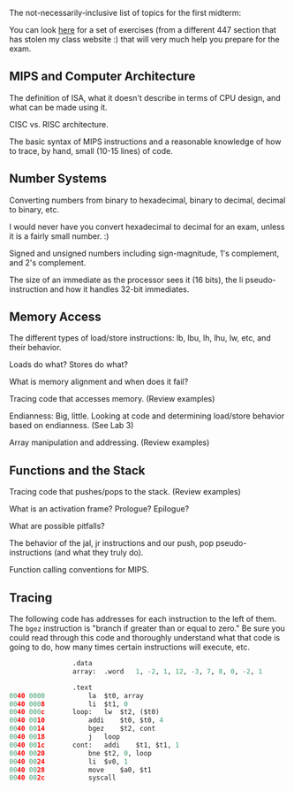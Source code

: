 The not-necessarily-inclusive list of topics for the first midterm:

You can look [here](https://luisfnqoliveira.github.io/CS447/exercises-exam-1/) for a set of exercises (from a different 447 section that has stolen my class website :) that will very much help you prepare for the exam.

## MIPS and Computer Architecture

The definition of ISA, what it doesn't describe in terms of CPU design, and what can be made using it.

CISC vs. RISC architecture.

The basic syntax of MIPS instructions and a reasonable knowledge of how to trace, by hand, small (10-15 lines) of code.

## Number Systems

Converting numbers from binary to hexadecimal, binary to decimal, decimal to binary, etc.

I would never have you convert hexadecimal to decimal for an exam, unless it is a fairly small number. :)

Signed and unsigned numbers including sign-magnitude, 1's complement, and 2's complement.

The size of an immediate as the processor sees it (16 bits), the li pseudo-instruction and how it handles 32-bit immediates.

## Memory Access

The different types of load/store instructions: lb, lbu, lh, lhu, lw, etc, and their behavior.

Loads do what? Stores do what?

What is memory alignment and when does it fail?

Tracing code that accesses memory. (Review examples)

Endianness: Big, little. Looking at code and determining load/store behavior based on endianness. (See Lab 3)

Array manipulation and addressing. (Review examples)

## Functions and the Stack

Tracing code that pushes/pops to the stack. (Review examples)

What is an activation frame? Prologue? Epilogue?

What are possible pitfalls?

The behavior of the jal, jr instructions and our push, pop pseudo-instructions (and what they truly do).

Function calling conventions for MIPS.

## Tracing

The following code has addresses for each instruction to the left of them. The `bgez` instruction is "branch if greater than or equal to zero." Be sure you could read through this code and thoroughly understand what that code is 
going to do, how many times certain instructions will execute, etc.

```python
				.data
				array:	.word	1, -2, 1, 12, -3, 7, 8, 0, -2, 1

				.text
0040 0000			la	$t0, array
0040 0008			li	$t1, 0
0040 000c		loop:	lw	$t2, ($t0)
0040 0010			addi	$t0, $t0, 4
0040 0014			bgez	$t2, cont
0040 0018			j	loop
0040 001c		cont:	addi	$t1, $t1, 1
0040 0020			bne	$t2, 0, loop
0040 0024			li	$v0, 1
0040 0028			move	$a0, $t1
0040 002c			syscall
```
